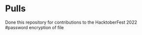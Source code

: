 # Pulls
Done this repository for contributions to the HacktoberFest 2022
#password encryption of file 
